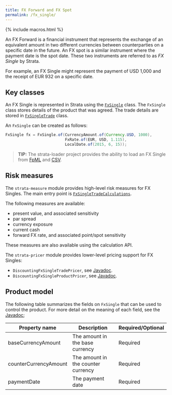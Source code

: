 ```yaml
---
title: FX Forward and FX Spot
permalink: /fx_single/
---
```


{% include macros.html %}

An FX Forward is a financial instrument that represents the exchange of an equivalent amount
in two different currencies between counterparties on a specific date in the future.
An FX spot is a similar instrument where the payment date is the spot date.
These two instruments are referred to as *FX Single* by Strata.

For example, an FX Single might represent the payment of USD 1,000 and the receipt of EUR 932
on a specific date.


## Key classes

An FX Single is represented in Strata using the [`FxSingle`]({{site.baseurl}}/apidocs/com/opengamma/strata/product/fx/FxSingle.html) class.
The `FxSingle` class stores details of the product that was agreed.
The trade details are stored in [`FxSingleTrade`]({{site.baseurl}}/apidocs/com/opengamma/strata/product/fx/FxSingleTrade.html) class.

An `FxSingle` can be created as follows:

```java
FxSingle fx = FxSingle.of(CurrencyAmount.of(Currency.USD, 1000),
                          FxRate.of(EUR, USD, 1.115),
                          LocalDate.of(2015, 6, 15));
```

> **TIP:** The strata-loader project provides the ability to load an FX Single
from [FpML]({{site.baseurl}}/fpml_loader) and [CSV]({{site.baseurl}}/trade_loader_fx_single).


## Risk measures

The `strata-measure` module provides high-level risk measures for FX Singles.
The main entry point is
[`FxSingleTradeCalculations`]({{site.baseurl}}/apidocs/com/opengamma/strata/measure/fx/FxSingleTradeCalculations.html).

The following measures are available:

* present value, and associated sensitivity
* par spread
* currency exposure
* current cash
* forward FX rate, and associated point/spot sensitivity

These measures are also available using the calculation API.

The `strata-pricer` module provides lower-level pricing support for FX Singles:

* `DiscountingFxSingleTradePricer`, see [Javadoc]({{site.baseurl}}/apidocs/com/opengamma/strata/pricer/fx/DiscountingFxSingleTradePricer.html).
* `DiscountingFxSingleProductPricer`, see [Javadoc]({{site.baseurl}}/apidocs/com/opengamma/strata/pricer/fx/DiscountingFxSingleProductPricer.html).

## Product model

The following table summarizes the fields on `FxSingle` that can be used to control the product.
For more detail on the meaning of each field, see the
[Javadoc]({{site.baseurl}}/apidocs/com/opengamma/strata/product/fx/FxSingle.html);

| Property name         | Description | Required/Optional |
|-----------------------|-------------|-------------------|
| baseCurrencyAmount    | The amount in the base currency | Required |
| counterCurrencyAmount | The amount in the counter currency | Required |
| paymentDate           | The payment date | Required |
